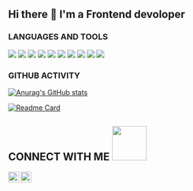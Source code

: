 
## Hi there 👋 I'm a Frontend devoloper 

### LANGUAGES AND TOOLS

[<img src="https://img.shields.io/badge/HTML5-Jade-orange"/>][mock]
[<img src="https://img.shields.io/badge/CSS3-SCSS-red"/>][mock]
[<img src="https://img.shields.io/badge/Bootstrap-AntDesign-0C6BFF"/>][mock]
[<img src="https://img.shields.io/badge/JavaScript-TypeScript-blue"/>][mock]
[<img src="https://img.shields.io/badge/React-Redux-blueviolet"/>][mock]
[<img src="https://img.shields.io/badge/React%20Native-NativeBase-50BFC3"/>][mock]
[<img src="https://img.shields.io/badge/jQuery-Ajax-yellow"/>][mock]
[<img src="https://img.shields.io/badge/Gulp-Webpack-rgb(82%2C153%2C200)"/>][mock]
[<img src="https://img.shields.io/badge/%20Wordpress-PHP-blueviolet"/>][mock]
[<img src="https://img.shields.io/badge/Python-Pip-green"/>][mock]

### GITHUB ACTIVITY
[![Anurag's GitHub stats](https://github-readme-stats.vercel.app/api?username=dogram99&theme=react&show_icons=true)](https://github.com/anuraghazra/github-readme-stats)

[![Readme Card](https://github-readme-stats.vercel.app/api/pin/?username=dogram99&repo=react-stack-bro&theme=react&show_icons=true)](https://github.com/dogram99/react-stack-bro)

## CONNECT WITH ME [<img width="70" src="https://camo.githubusercontent.com/be37cdc8f930300096c506ad4574eaae977c48fbb2705cfcb92f4eeab8282c7a/68747470733a2f2f6d656469612e67697068792e636f6d2f6d656469612f56674344417a634b767352364f4d307557672f67697068792e676966" />][mock]
[<img align="left" alt="vk" width="22px" src="https://user-images.githubusercontent.com/47212815/123818206-753c1a80-d901-11eb-96cf-bcf2478c9ab0.png" />][vk]
[<img align="left" alt="telegram" width="22px" src="https://user-images.githubusercontent.com/47212815/123818893-07dcb980-d902-11eb-95d0-1a64484b47ec.png" />][telegram]

[vk]: https://vk.com/rewq_99
[telegram]: https://t.me/Rewq99
[mock]: #
